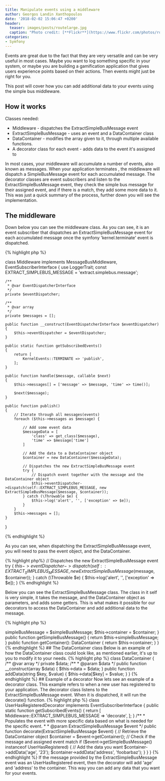 ```yaml
---
title: Manipulate events using a middleware
author: Georgos Landin Xanthopoulos
date: '2018-02-02 15:06:47 +0200'
header:
  teaser: images/posts/routelarge.jpg
  caption: "Photo credit: [**Flickr**](https://www.flickr.com/photos/rockys_photos/355216949/in/photolist-6enFxo-KGos4s-bziePy-91523N-TpGWrG-dvMSg3-6ZREpd-xozCa-3CVfrH-4r4Dz7-pkqvKY-5CL4FN-fHW3WW-8vvEYu-4KfNRw-6xwQuD-6xHB5q-8xo6sb-7dphxn-7KgWrr-342fEp-6xX2tf-6dBTjp-9nB8TA-8xk5pz-P61pjV-dNXAvC-5n8o7A-u7GL9y-6jzRhi-MGt7o1-7A7jLS-i4tC8C-4hDeBQ-3eX22G-dvGvj4-7A3gUD-5b6sLw-5yjxW2-8hxfmE-4cTxKp-Cq8sKM-tQg5e-7A7m1d-6ygJN3-avLA1p-9mQJiX-8ZtQtV-rpFoVZ-7A1DLZ)"
categories:
- Symfony
---
```


Events are great due to the fact that they are very versatile and can be very useful in most cases.
Maybe you want to log something specific in your system, or maybe you are building a gamification application that gives
users experience points based on their actions. Then events might just be right for you.

This post will cover how you can add additional data to your events using the simple bus middleware.
## How it works
Classes needed:
* Middleware - dispatches the ExtractSimpleBusMessage event
* ExtractSimpleBusMessage - uses an event and a DataContainer class
* DataContainer - modifies the array given to it, through multiple available functions.
* A decorator class for each event - adds data to the event it's assigned to

In most cases, your middleware will accumulate a number of events, also known as messages. When your application terminates
, the middleware will dispatch a SimpleBusMessage event for each accumulated message.
The decorator classes are event subscribers and listen to the ExtractSimpleBusMessage event, they check the simple bus message
for their assigned event, and if there is a match, they add some more data to it.
This was just a quick summary of the process, further down you will see the implementation.

## The middleware
Down below you can see the middleware class. As you can see, it is an event subscriber that dispatches an ExtractSimpleBusMessage
event for each accumulated message once the symfony 'kernel.terminate' event is dispatched.

{% highlight php %}

class Middleware implements MessageBusMiddleware, EventSubscriberInterface
{
    use LoggerTrait;
    const EXTRACT_SIMPLEBUS_MESSAGE = 'extract.simplebus.message';

    /**
     * @var EventDispatcherInterface
     */
    private $eventDispatcher;

    /**
     * @var array
     */
    private $messages = [];

    public function __construct(EventDispatcherInterface $eventDispatcher)
    {
        $this->eventDispatcher = $eventDispatcher;
    }

    public static function getSubscribedEvents()
    {
        return [
            KernelEvents::TERMINATE => 'publish',
        ];
    }

    public function handle($message, callable $next)
    {
        $this->messages[] = ['message' => $message, 'time' => time()];

        $next($message);
    }

    public function publish()
    {
        // Iterate through all messages(events)
        foreach ($this->messages as $message) {

            // Add some event data
            $messageData = [
                'class' => get_class($message),
                'time' => $message['time']
            ]

            // Add the data to a DataContainer object
            $container = new DataContainer($messageData);

            // Dispatches the new ExtractSimpleBusMessage event
            try {
                // Dispatch event together with the message and the DataContainer object
                $this->eventDispatcher->dispatch(self::EXTRACT_SIMPLEBUS_MESSAGE, new ExtractSimpleBusMessage($message, $container));
            } catch (\Throwable $e) {
                $this->log('alert', '', ['exception' => $e]);
            }
        }
        $this->messages = [];
    }
}

{% endhighlight %}

As you can see, when dispatching the ExtractSimpleBusMessage event, you will need to pass the event object, and the DataContainer.

{% highlight php%}
// Dispatches the new ExtractSimpleBusMessage event
try {
    $this->eventDispatcher->dispatch(self::EXTRACT_SIMPLEBUS_MESSAGE, new ExtractSimpleBusMessage($message, $container));
} catch (\Throwable $e) {
    $this->log('alert', '', ['exception' => $e]);
}
{% endhighlight %}

Below you can see the ExtractSimpleBusMessage class. The class in it self is very simple, it takes the message, and the
DataContainer object as parameters, and adds some getters. This is what makes it possible for our decorators to access
the DataContainer and add additional data to the message.

{% highlight php %}
<?php

class ExtractSimpleBusMessage extends Event
{
    /** @var object */
    private $simpleBusMessage;

    /** @var DataContainer */
    private $container;

    public function __construct($simpleBusMessage, DataContainer $container)
    {
        $this->simpleBusMessage = $simpleBusMessage;
        $this->container = $container;
    }

    public function getSimpleBusMessage()
    {
        return $this->simpleBusMessage;
    }

    public function getContainer(): DataContainer
    {
        return $this->container;
    }
}
{% endhighlight %}

## The DataContainer class
Below is an example of how the DataContainer class could look like, as mentioned earlier, it's up to you to modify it
to your needs.

{% highlight php %}

class DataContainer
{
    /** @var array */
    private $data;

    /**
     * @param $data
     */
    public function __construct(array $data)
    {
        $this->data = $data;
    }

    public function addData(string $key, $value)
    {
        $this->data[$key] = $value;
    }
}

{% endhighlight %}

## Example of a decorator
Now lets see an example of a decorator class.
This example refers to when a new user has registered to your application.
The decorator class listens to the ExtractSimpleBusMessage event. When it is dispatched, it will run the
decorate() function.

{% highlight php %}

class UserHasRegisteredDecorator implements EventSubscriberInterface
{
    public static function getSubscribedEvents()
    {
        return [
            Middleware::EXTRACT_SIMPLEBUS_MESSAGE => 'decorate',
        ];
    }
    /**
     * Populates the event with more specific data based on what is needed for the specific event.
     *
     * @param ExtractSimpleBusMessage $event
     */
    public function decorate(ExtractSimpleBusMessage $event)
    {
        // Retrieve the DataContainer object
        $container = $event->getContainer();

        // Check if the message and assigned event match
        if ($event->getSimpleBusMessage() instanceof UserHasRegistered) {

            // Add the data you want
            $container->addData('age', '23');
            $container->addData('address', 'foobarbaz');
        }
    }
}
{% endhighlight %}

If the message provided by the ExtractSimpleBusMessage event was an UserHasRegistered event, then the decorator will add
'age' and 'address' to the container. This way you can add any data that you want for your events.